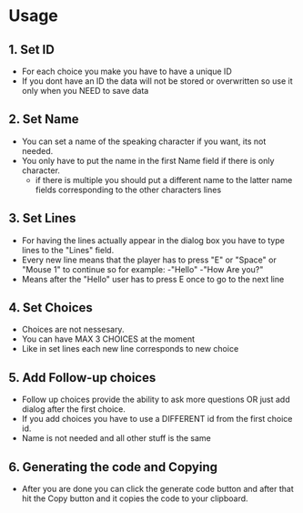# Usage
## 1. Set ID
 - For each choice you make you have to have a unique ID
 - If you dont have an ID the data will not be stored or overwritten so use it only when you NEED to save data

## 2. Set Name
  - You can set a name of the speaking character if you want, its not needed.
  - You only have to put the name in the first Name field if there is only character.
    - if there is multiple you should put a different name to the latter name fields corresponding to the other characters lines
   
## 3. Set Lines
  - For having the lines actually appear in the dialog box you have to type lines to the "Lines" field.
  - Every new line means that the player has to press "E" or "Space" or "Mouse 1" to continue so for example:
     -"Hello"
     -"How Are you?"
  - Means after the "Hello" user has to press E once to go to the next line

## 4. Set Choices
  - Choices are not nessesary.
  - You can have MAX 3 CHOICES at the moment
  - Like in set lines each new line corresponds to new choice

## 5. Add Follow-up choices
  - Follow up choices provide the ability to ask more questions OR just add dialog after the first choice.
  - If you add choices you have to use a DIFFERENT id from the first choice id.
  - Name is not needed and all other stuff is the same

## 6. Generating the code and Copying
  - After you are done you can click the generate code button and after that hit the Copy button and it copies the code to your clipboard.
